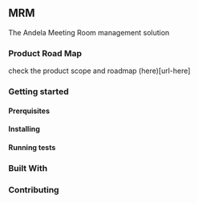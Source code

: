 
## MRM
The Andela Meeting Room management solution

### Product Road Map
check the product scope and roadmap (here)[url-here]

### Getting started
#### Prerquisites

#### Installing


#### Running tests

### Built With


### Contributing
